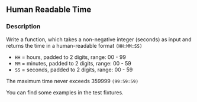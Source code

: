 ## Human Readable Time

### Description

Write a function, which takes a non-negative integer (seconds) as input and returns the time in a human-readable format `(HH:MM:SS)`

* `HH` = hours, padded to 2 digits, range: 00 - 99
* `MM` = minutes, padded to 2 digits, range: 00 - 59
* `SS` = seconds, padded to 2 digits, range: 00 - 59

The maximum time never exceeds 359999 `(99:59:59)`

You can find some examples in the test fixtures.